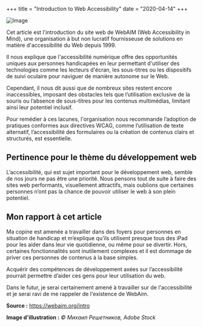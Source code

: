 +++
title = "Introduction to Web Accessibility"
date = "2020-04-14"
+++

![Image](/labveilletech/post2.png)

Cet article est l'introduction du site web de WebAIM (Web Accessibility in Mind), une organisation à but non lucratif fournisseuse de solutions en matière d'accessibilité du Web depuis 1999.

Il nous explique que l'accessibilité numérique offre des opportunités uniques aux personnes handicapées en leur permettant d'utiliser des technologies comme les lecteurs d'écran, les sous-titres ou les dispositifs de suivi oculaire pour naviguer de manière autonome sur le Web. 

Cependant, il nous dit aussi que de nombreux sites restent encore inaccessibles, imposant des obstacles tels que l’utilisation exclusive de la souris ou l’absence de sous-titres pour les contenus multimédias, limitant ainsi leur potentiel inclusif.

Pour remédier à ces lacunes, l'organisation nous recommande l’adoption de pratiques conformes aux directives WCAG, comme l’utilisation de texte alternatif, l’accessibilité des formulaires ou la création de contenus clairs et structurés, est essentielle.

## Pertinence pour le thème du développement web

L’accessibilité, qui est sujet important pour le développement web, semble de nos jours ne pas être une priorité. Nous pensons tout de suite à faire des sites web performants, visuellement attractifs, mais oublions que certaines personnes n’ont pas la chance de pouvoir utiliser le web à son plein potentiel. 

## Mon rapport à cet article

Ma copine est amenée a travailler dans des foyers pour personnes en situation de handicap et m’explique qu’ils utilisent presque tous des iPad pour les aider dans leur vie quotidienne, ou même pour se divertir. Hors, certaines fonctionnalités sont inutilement complexes et il est dommage de priver ces personnes de contenus à la base simples. 

Acquérir des compétences de développement axées sur l’accessibilité pourrait permettre d’aider ces gens pour leur utilisation du web.

Dans le futur, je serai certainement amené à travailler sur de l'accessibilité et je serai ravi de me rappeler de l'existence de WebAim.


**Source :** https://webaim.org/intro

**Image d'illustration :** *© Михаил Решетников, Adobe Stock*






